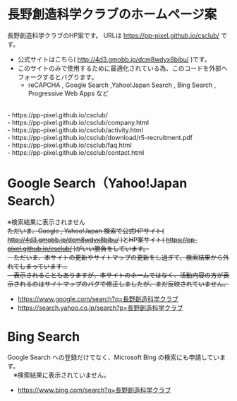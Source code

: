 # 長野創造科学クラブのホームページ案
長野創造科学クラブのHP案です。
  URLは https://pp-pixel.github.io/csclub/ です。
- 公式サイトはこちら( http://4d3.gmobb.jp/dcm8wdyx8bibu/ )です。
- このサイトのみで使用するために最適化されている為、このコードを外部へフォークするとバグります。
  - reCAPCHA , Google Search ,Yahoo!Japan Search , Bing Search , Progressive Web Apps など
<br>
- https://pp-pixel.github.io/csclub/ <br>
- https://pp-pixel.github.io/csclub/company.html <br>
- https://pp-pixel.github.io/csclub/activity.html <br>
- https://pp-pixel.github.io/csclub/download/r5-recruitment.pdf <br>
- https://pp-pixel.github.io/csclub/faq.html <br>
- https://pp-pixel.github.io/csclub/contact.html <br>

# Google Search（Yahoo!Japan Search）
※検索結果に表示されません<br>
~~ただいま、Google , Yahoo!Japan 検索で公式HPサイト( http://4d3.gmobb.jp/dcm8wdyx8bibu/ )とHP案サイト( https://pp-pixel.github.io/csclub/ )がいい勝負をしています。<br>
&emsp;ただいま、本サイトの更新やサイトマップの更新をし過ぎて、検索結果から外れてしまっています…<br>
&emsp;表示されることもありますが、本サイトのホームではなく、活動内容の方が表示されるのはサイトマップのバグで修正しましたが、まだ反映されていません。~~
- https://www.google.com/search?q=長野創造科学クラブ
- https://search.yahoo.co.jp/search?p=長野創造科学クラブ

# Bing Search
Google Search への登録だけでなく、Microsoft Bing の検索にも申請しています。<br>
&emsp;※検索結果に表示されていません。
- https://www.bing.com/search?q=長野創造科学クラブ
